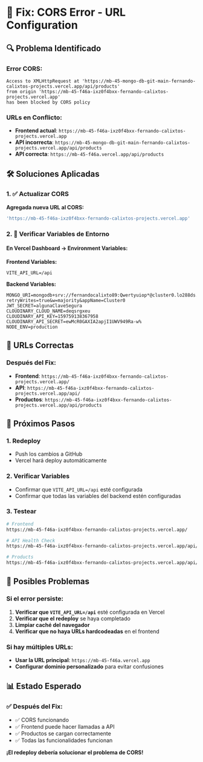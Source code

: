 # 🚨 Fix: CORS Error - URL Configuration

## 🔍 Problema Identificado

### Error CORS:
```
Access to XMLHttpRequest at 'https://mb-45-mongo-db-git-main-fernando-calixtos-projects.vercel.app/api/products' 
from origin 'https://mb-45-f46a-ixz0f4bxx-fernando-calixtos-projects.vercel.app' 
has been blocked by CORS policy
```

### URLs en Conflicto:
- **Frontend actual**: `https://mb-45-f46a-ixz0f4bxx-fernando-calixtos-projects.vercel.app`
- **API incorrecta**: `https://mb-45-mongo-db-git-main-fernando-calixtos-projects.vercel.app/api/products`
- **API correcta**: `https://mb-45-f46a.vercel.app/api/products`

## 🛠️ Soluciones Aplicadas

### 1. ✅ Actualizar CORS
**Agregada nueva URL al CORS:**
```typescript
'https://mb-45-f46a-ixz0f4bxx-fernando-calixtos-projects.vercel.app'
```

### 2. 🔧 Verificar Variables de Entorno

#### En Vercel Dashboard → Environment Variables:

**Frontend Variables:**
```env
VITE_API_URL=/api
```

**Backend Variables:**
```env
MONGO_URI=mongodb+srv://fernandocalixto89:Qwertyuiop*@cluster0.lo288ds.mongodb.net/miapp?retryWrites=true&w=majority&appName=Cluster0
JWT_SECRET=algunaClaveSegura
CLOUDINARY_CLOUD_NAME=deqsrgxeu
CLOUDINARY_API_KEY=159759138367958
CLOUDINARY_API_SECRET=ewMcR0GAXIA2apjI1UWV949Ra-w%
NODE_ENV=production
```

## 🎯 URLs Correctas

### Después del Fix:
- **Frontend**: `https://mb-45-f46a-ixz0f4bxx-fernando-calixtos-projects.vercel.app/`
- **API**: `https://mb-45-f46a-ixz0f4bxx-fernando-calixtos-projects.vercel.app/api/`
- **Productos**: `https://mb-45-f46a-ixz0f4bxx-fernando-calixtos-projects.vercel.app/api/products`

## 🚀 Próximos Pasos

### 1. Redeploy
- Push los cambios a GitHub
- Vercel hará deploy automáticamente

### 2. Verificar Variables
- Confirmar que `VITE_API_URL=/api` esté configurada
- Confirmar que todas las variables del backend estén configuradas

### 3. Testear
```bash
# Frontend
https://mb-45-f46a-ixz0f4bxx-fernando-calixtos-projects.vercel.app/

# API Health Check
https://mb-45-f46a-ixz0f4bxx-fernando-calixtos-projects.vercel.app/api/test

# Products
https://mb-45-f46a-ixz0f4bxx-fernando-calixtos-projects.vercel.app/api/products
```

## 🐛 Posibles Problemas

### Si el error persiste:
1. **Verificar que `VITE_API_URL=/api`** esté configurada en Vercel
2. **Verificar que el redeploy** se haya completado
3. **Limpiar caché del navegador**
4. **Verificar que no haya URLs hardcodeadas** en el frontend

### Si hay múltiples URLs:
- **Usar la URL principal**: `https://mb-45-f46a.vercel.app`
- **Configurar dominio personalizado** para evitar confusiones

## 📊 Estado Esperado

### ✅ Después del Fix:
- ✅ CORS funcionando
- ✅ Frontend puede hacer llamadas a API
- ✅ Productos se cargan correctamente
- ✅ Todas las funcionalidades funcionan

**¡El redeploy debería solucionar el problema de CORS!** 